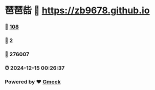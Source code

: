 # 琶琶啙 :link: https://zb9678.github.io 
### :page_facing_up: [108](https://zb9678.github.io/tag.html) 
### :speech_balloon: 2 
### :hibiscus: 276007 
### :alarm_clock: 2024-12-15 00:26:37 
### Powered by :heart: [Gmeek](https://github.com/Meekdai/Gmeek)
